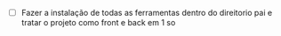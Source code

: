 - [ ] Fazer a instalação de todas as ferramentas dentro do direitorio pai e tratar o 
projeto como front e back em 1 so